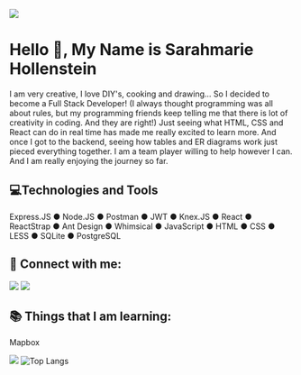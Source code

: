 ![](https://img.shields.io/github/followers/sarahmarie1976?style=social) 

# Hello 👋, My Name is Sarahmarie Hollenstein

 I am very creative, I love DIY's, cooking and drawing... So I decided to become a Full Stack Developer! (I always thought programming was all about rules, but my programming friends keep telling me that there is lot of creativity in coding. And they are right!)  Just seeing what HTML, CSS and React can do in real time has made me really excited to learn more. And once I got to the backend, seeing how tables and ER diagrams work just pieced everything together. I am a team player willing to help however I can. And I am really enjoying the journey so far.

## 💻Technologies and Tools    
Express.JS	●	Node.JS	●	Postman	●	JWT	●	Knex.JS ● React	●	ReactStrap	●	Ant Design	●	Whimsical	●	JavaScript ● HTML	●	CSS	●	LESS	●	SQLite	●	PostgreSQL

## 🤝 Connect with me: 
 [![](https://img.shields.io/static/v1?label&message=Linkedin&color=black&logo=linkedin)](https://www.linkedin.com/in/sarahmarie-hollenstein-258374115/) 
 [![](https://img.shields.io/static/v1?label&message=Email&color=black&logo=gmail)](mailto:sholle7@gmail.com)
 
## 📚 Things that I am learning: 
 Mapbox
 
 ![](https://github-readme-stats.jha-vineet69.vercel.app/api?username=sarahmarie1976&hide=stars&show_icons=true&hide_border=true&theme=buefy) ![Top Langs](https://github-readme-stats.vercel.app/api/top-langs/?username=sarahmarie1976&hide=smalltalk&theme=buefy&layout=compact&hide_border=true)
